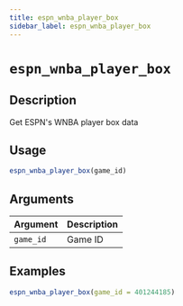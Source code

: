 ```yaml
---
title: espn_wnba_player_box
sidebar_label: espn_wnba_player_box
---
```

# `espn_wnba_player_box`

## Description

Get ESPN's WNBA player box data


## Usage

```r
espn_wnba_player_box(game_id)
```


## Arguments

Argument      |Description
------------- |----------------
`game_id`     |     Game ID


## Examples

```r
espn_wnba_player_box(game_id = 401244185)
```
